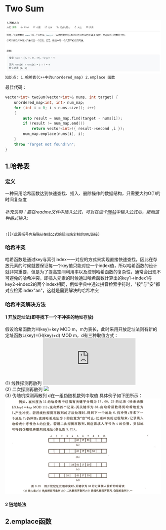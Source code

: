 # Two Sum
![](https://github.com/DominoWantToStudy/Leetcode-Note/blob/master/Note%20File/Image%20file/1.%20%E4%B8%A4%E6%95%B0%E4%B9%8B%E5%92%8C.JPG)
`知识点: 1.哈希表(C++中的unordered_map) 2.emplace 函数`

最佳代码：
```cpp
vector<int> twoSum(vector<int>& nums, int target) {
    unordered_map<int, int> num_map;
    for (int i = 0; i < nums.size(); i++)
    {
        auto result = num_map.find(target - nums[i]);
        if (result != num_map.end())
            return vector<int>({ result->second ,i });
        num_map.emplace(nums[i], i);
    }
    throw "Target not found!\n";
}
```
## 1.哈希表
### 定义
一种采用哈希函数达到快速查找、插入、删除操作的数据结构，只需要大约O(1)的时间复杂度
###### 补充说明：要在readme文件中插入公式，可以在这个[网站](https://www.codecogs.com/latex/eqneditor.php"在线LaTeX公式编辑器")中输入公式后，按照这种格式输入:  
`![](此圆括号内粘贴从在线公式编辑网站复制的URL链接)`
### 哈希冲突
哈希函数是通过key与索引index一一对应的方式来实现直接快速查找，因此在存放元素的时候就要保证每一个key值只能对应一个index值，所以哈希函数的设计就非常重要，但是为了提高空间利用率以及控制哈希函数的复杂性，通常会出现不可避免的哈希冲突，即插入元素的时候通过哈希函数计算出的key1->index1与key2->index2的两个index相同，例如字典中通过拼音检索字符时，"按"与"安"都对应检索index"an"，这就是需要解决的哈希冲突
### 哈希冲突解决方法
#### 1 开放定址法(即寻找下一个不冲突的地址存放)
假设哈希函数为H(key)=key MOD m，m为表长，此时采用开放定址法则有新的定址函数L(key)=(H(key)+d) MOD m，d有三种取值方式：  
(1) 线性探测再散列 ![](https://latex.codecogs.com/gif.latex?d=c(constant))  
(2) 二次探测再散列 ![](https://latex.codecogs.com/gif.latex?d=1^{2},-1^{2},2^{2},2^{-2}...)  
(3) 伪随机探测再散列 d在一组伪随机数列中取值
具体例子如下图所示：
![](https://github.com/DominoWantToStudy/Leetcode-Note/blob/master/Note%20File/Image%20file/%E5%BC%80%E6%94%BE%E5%AE%9A%E5%9D%80%E6%B3%95.png)
#### 2 链地址法



## 2.emplace函数
